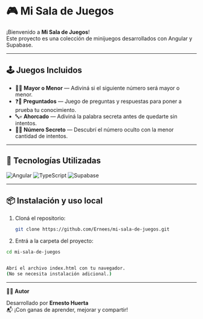 # 🎮 Mi Sala de Juegos

¡Bienvenido a **Mi Sala de Juegos**!  
Este proyecto es una colección de minijuegos desarrollados con Angular y Supabase.

---

## 🕹️ Juegos Incluidos

- 🔼🔽 **Mayor o Menor** — Adiviná si el siguiente número será mayor o menor.
- ❓🧠 **Preguntados** — Juego de preguntas y respuestas para poner a prueba tu conocimiento.
- 🔤💀 **Ahorcado** — Adiviná la palabra secreta antes de quedarte sin intentos.
- 🎯🔢 **Número Secreto** — Descubrí el número oculto con la menor cantidad de intentos.

---

## 🚀 Tecnologías Utilizadas


![Angular](https://img.shields.io/badge/Angular-DD0031?logo=angular&logoColor=white)
![TypeScript](https://img.shields.io/badge/TypeScript-3178C6?logo=typescript&logoColor=white)
![Supabase](https://img.shields.io/badge/Supabase-3ECF8E?logo=supabase&logoColor=white)

---

## 📦 Instalación y uso local

1. Cloná el repositorio:
   ```bash
   git clone https://github.com/Ernees/mi-sala-de-juegos.git
2. Entrá a la carpeta del proyecto:

  ```bash
  cd mi-sala-de-juegos
  
  
  Abrí el archivo index.html con tu navegador.
  (No se necesita instalación adicional.)
  ```
---

🙋‍♂️ **Autor**

Desarrollado por **Ernesto Huerta**  
📬 ¡Con ganas de aprender, mejorar y compartir!


